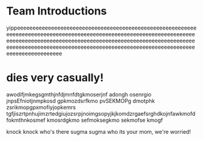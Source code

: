 # Team Introductions
yippeeeeeeeeeeeeeeeeeeeeeeeeeeeeeeeeeeeeeeeeeeeeeeeeeeeeeeeeeeeeeeeeeeeeeeeeeeeeeeeeeeeeeeeeeeeeeeeeeeeeeeeeeeeeeeeeeeeeeeeeeeeeeeeeeeeeeeeeeeeeeeeeeeeeeeeeeeeeeeeeeeeeeeeeeeeeeeeeeeeeeeeeeeeeeeeeeeeeeeeeeeeeeeeeeeeeeeeeeeeeeeeeeeeeeeeeeeeeeeeeeeeeeeeeeeeeeeeeeee

dies very casually!
=======

awodifjmkegsgmthjnfdjmnfdtgkmoserjnf adongh osenrgio jnpsEfniotjnmpkosd gpkmozdsrfkmo pvSEKMOPg dmotphk zsrikmopgpxmofiyjopkemrs tgfjiszrtpnhujimzrtedgiujozsrpjnoimgsopyjkjkomdzrgaefsrghdkojnfawkmofdfokmthnkosmef kmosrdgkmo sefmoksegkmo sekmofse kmogf

knock knock
who's there
sugma
sugma who
its your mom, we're worried!